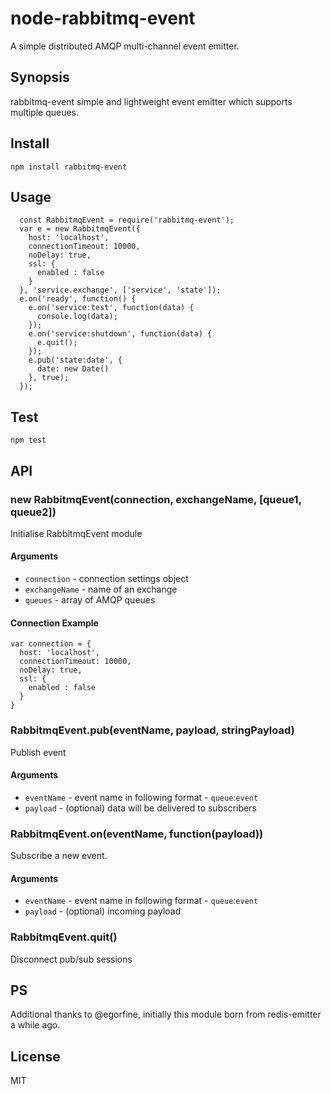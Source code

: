 # node-rabbitmq-event
A simple distributed AMQP multi-channel event emitter.
## Synopsis
rabbitmq-event simple and lightweight event emitter which supports multiple queues.
## Install
```
npm install rabbitmq-event
```
## Usage
```
  const RabbitmqEvent = require('rabbitmq-event');
  var e = new RabbitmqEvent({
    host: 'localhost',
    connectionTimeout: 10000,
    noDelay: true,
    ssl: {
      enabled : false
    }
  }, 'service.exchange', ['service', 'state']);
  e.on('ready', function() {
    e.on('service:test', function(data) {
      console.log(data);
    });
    e.on('service:shutdown', function(data) {
      e.quit();
    });
    e.pub('state:date', {
      date: new Date()
    }, true);
  });
```
## Test
```
npm test
```
## API
### new RabbitmqEvent(connection, exchangeName, [queue1, queue2])
Initialise RabbitmqEvent module
#### Arguments
- `connection` - connection settings object
- `exchangeName` - name of an exchange
- `queues` - array of AMQP queues
#### Connection Example
```
var connection = {
  host: 'localhost',
  connectionTimeout: 10000,
  noDelay: true,
  ssl: {
    enabled : false
  }
}
```
### RabbitmqEvent.pub(eventName, payload, stringPayload)
Publish event
#### Arguments
- `eventName` - event name in following format - `queue`:`event`
- `payload` - (optional) data will be delivered to subscribers

### RabbitmqEvent.on(eventName, function(payload))
Subscribe a new event.
#### Arguments
- `eventName` - event name in following format - `queue`:`event`
- `payload` - (optional) incoming payload
### RabbitmqEvent.quit()
Disconnect pub/sub sessions

## PS
Additional thanks to @egorfine, initially this module born from redis-emitter a while ago.

## License
MIT
